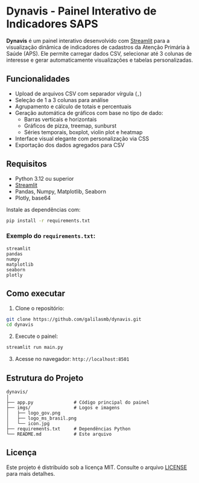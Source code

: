 # Dynavis - Painel Interativo de Indicadores SAPS

**Dynavis** é um painel interativo desenvolvido com [Streamlit](https://streamlit.io/) para a visualização dinâmica de indicadores de cadastros da Atenção Primária à Saúde (APS). Ele permite carregar dados CSV, selecionar até 3 colunas de interesse e gerar automaticamente visualizações e tabelas personalizadas.

## Funcionalidades

- Upload de arquivos CSV com separador vírgula (`,`)
- Seleção de 1 a 3 colunas para análise
- Agrupamento e cálculo de totais e percentuais
- Geração automática de gráficos com base no tipo de dado:
  - Barras verticais e horizontais
  - Gráficos de pizza, treemap, sunburst
  - Séries temporais, boxplot, violin plot e heatmap
- Interface visual elegante com personalização via CSS
- Exportação dos dados agregados para CSV

## Requisitos

- Python 3.12 ou superior
- [Streamlit](https://streamlit.io/)
- Pandas, Numpy, Matplotlib, Seaborn
- Plotly, base64

Instale as dependências com:

```bash
pip install -r requirements.txt
````

### Exemplo do `requirements.txt`:

```text
streamlit
pandas
numpy
matplotlib
seaborn
plotly
```

## Como executar

1. Clone o repositório:

```bash
git clone https://github.com/galilasmb/dynavis.git
cd dynavis
```

2. Execute o painel:

```bash
streamlit run main.py
```

3. Acesse no navegador: `http://localhost:8501`

## Estrutura do Projeto

```
dynavis/
│
├── app.py               # Código principal do painel
├── imgs/                # Logos e imagens
│   ├── logo_gov.png
│   ├── logo_ms_brasil.png
│   └── icon.jpg
├── requirements.txt     # Dependências Python
└── README.md            # Este arquivo
```

## Licença

Este projeto é distribuído sob a licença MIT. Consulte o arquivo [LICENSE](LICENSE) para mais detalhes.